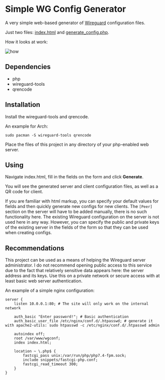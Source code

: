 # Simple WG Config Generator

A very simple web-based generator of [Wireguard](https://www.wireguard.com/) configuration files.

Just two files: [index.html](/index.html) and [generate_config.php](/generate_config.php).

How it looks at work:

![how](https://github.com/user-attachments/assets/1eed7484-f2ec-4588-95f7-ff005d415e6b)

## Dependencies

- php
- wireguard-tools
- qrencode

## Installation

Install the wireguard-tools and qrencode.

An example for Arch:

```
sudo pacman -S wireguard-tools qrencode
```

Place the files of this project in any directory of your php-enabled web server.

## Using

Navigate index.html, fill in the fields on the form and click **Generate**.

You will see the generated server and client configuration files, as well as a QR code for client.

If you are familiar with html markup, you can specify your default values for fields and then quickly generate new configs for new clients. The `[Peer]` section on the server will have to be added manually, there is no such functionality here. The existing Wireguard configuration on the server is not used here in any way. However, you can specify the public and private keys of the existing server in the fields of the form so that they can be used when creating configs.

## Recommendations

This project can be used as a means of helping the Wireguard server administrator. I do not recommend opening public access to this service due to the fact that relatively sensitive data appears here: the server address and its keys. Use this on a private network or secure access with at least basic web server authentication.

An example of a simple nginx configuration:
```
server {
    listen 10.0.0.1:80; # The site will only work on the internal network

    auth_basic "Enter password!"; # Basic authentication
    auth_basic_user_file /etc/nginx/conf.d/.htpasswd; # generate it with apache2-utils: sudo htpasswd -c /etc/nginx/conf.d/.htpasswd admin

    autoindex off;
    root /var/www/wgconf;
    index index.html;
    
    location ~ \.php$ {
        fastcgi_pass unix:/var/run/php/php7.4-fpm.sock;
        include snippets/fastcgi-php.conf;
        fastcgi_read_timeout 300;
    }
}
```
